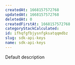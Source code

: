 ```yaml
---
createdAt: 1668157572768
updatedAt: 1668157572768
deletedAt: 0
createdFirstAt: 1668157572768
categoryStackCalculated: 
id: ifhqfgfbjysnfgksatqqmdbz
slug: sdk-api-keys
name: sdk-api-keys
---
```


Default description
